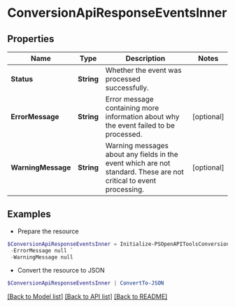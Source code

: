 # ConversionApiResponseEventsInner
## Properties

Name | Type | Description | Notes
------------ | ------------- | ------------- | -------------
**Status** | **String** | Whether the event was processed successfully. | 
**ErrorMessage** | **String** | Error message containing more information about why the event failed to be processed. | [optional] 
**WarningMessage** | **String** | Warning messages about any fields in the event which are not standard. These are not critical to event processing. | [optional] 

## Examples

- Prepare the resource
```powershell
$ConversionApiResponseEventsInner = Initialize-PSOpenAPIToolsConversionApiResponseEventsInner  -Status processed `
 -ErrorMessage null `
 -WarningMessage null
```

- Convert the resource to JSON
```powershell
$ConversionApiResponseEventsInner | ConvertTo-JSON
```

[[Back to Model list]](../README.md#documentation-for-models) [[Back to API list]](../README.md#documentation-for-api-endpoints) [[Back to README]](../README.md)


